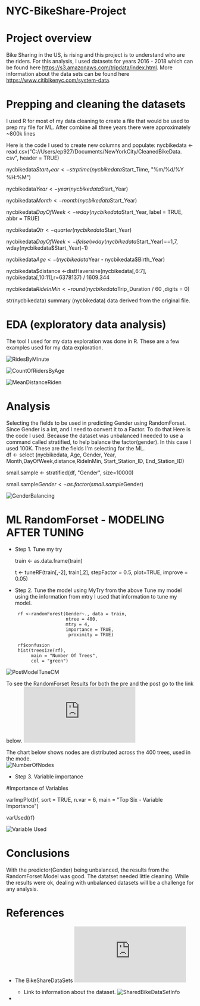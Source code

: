 # NYC-BikeShare-Project

# Project overview
Bike Sharing in the US, is rising and this project is to understand who are
the riders. For this analysis, I used datasets for years 2016 - 2018 which can
be found here https://s3.amazonaws.com/tripdata/index.html. More information
 about the data  sets can be found here https://www.citibikenyc.com/system-data.   

# Prepping and cleaning the datasets
I used R for most of my data cleaning to create a file that would be used to
prep my file for ML. After combine all three years there were approximately
~800k lines

Here is the code I used to create new columns and populate:
nycbikedata <-read.csv("C://Users/ep927/Documents/NewYorkCity/CleanedBikeData.
csv", header = TRUE)

nycbikedata$Start_Year <- strptime(nycbikedata$Start_Time, "%m/%d/%Y %H:%M")

nycbikedata$Year <- year(nycbikedata$Start_Year)

nycbikedata$Month <- month(nycbikedata$Start_Year)

nycbikedata$DayOfWeek <- wday(nycbikedata$Start_Year, label = TRUE, abbr = TRUE)

nycbikedata$Qtr <- quarter(nycbikedata$Start_Year)

nycbikedata$DayOfWeek <- ifelse(wday(nycbikedata$Start_Year)==1,7,
wday(nycbikedata$Start_Year)-1)

nycbikedata$Age <- (nycbikedata$Year - nycbikedata$Birth_Year)

nycbikedata$distance <-distHaversine(nycbikedata[,6:7],
nycbikedata[,10:11],r=6378137) / 1609.344

nycbikedata$RideInMin <- round(nycbikedata$Trip_Duration / 60 ,digits = 0)

str(nycbikedata)
summary (nycbikedata)  data derived from the original file.


# EDA (exploratory data analysis)
The tool I used for my data exploration was done in R. These are a few examples
used for my data exploration.

![RidesByMinute](https://github.com/EpGoNavy/NYC-ShareBike-Project/blob/master/Images/Rides%20Per%20Minute.png)

![CountOfRidersByAge](https://github.com/EpGoNavy/NYC-ShareBike-Project/blob/master/Images/Count%20of%20Riders%20by%20Age.png)

![MeanDistanceRiden](https://raw.githubusercontent.com/EpGoNavy/NYC-ShareBike-Project/master/Images/MeanDistanceByAge.png)

# Analysis
Selecting the fields to be used in predicting Gender using RandomForset.  Since
Gender is a int, and I need to convert it to a Factor.  To do that Here is the
code I used. Because the dataset was unbalanced I needed to use a command called
stratified, to help balance the factor(gender).  In this case I used 100K.
These are the fields I'm selecting for the ML.  
df <- select (nycbikedata, Age, Gender, Year, Month,DayOfWeek,distance,RideInMin,
Start_Station_ID, End_Station_ID)

small.sample <- stratified(df, "Gender", size=10000)

small.sample$Gender <- as.factor(small.sample$Gender)

![GenderBalancing](https://raw.githubusercontent.com/EpGoNavy/NYC-ShareBike-Project/master/Images/GenderBalancing.PNG)


# ML RandomForset - MODELING AFTER TUNING
* Step 1.
  Tune my try

  train <- as.data.frame(train)

  t <- tuneRF(train[,-2], train[,2],
       stepFactor = 0.5,
       plot=TRUE,
       improve = 0.05)



* Step 2. Tune the model using MyTry from the above
  Tune my model using the information from mtry I used that information to
  tune my model.

       rf <-randomForest(Gender~., data = train,
                         ntree = 400,
                         mtry = 4,
                         importance = TRUE,
                          proximity = TRUE)

       rf$confusion
       hist(treesize(rf),
            main = "Number Of Trees",
            col = "green")

![PostModelTuneCM](https://github.com/EpGoNavy/NYC-ShareBike-Project/blob/master/Images/PostModelTune.PNG)

To see the RandomForset Results for both the pre and the post go to the link below.
![Pre_Post_Analysis](https://github.com/EpGoNavy/NYC-ShareBike-Project/blob/master/Pre_Post_RandomForest_Analysis.md)

The chart below shows nodes are distributed across the 400 trees, used in the mode.  
![NumberOfNodes](https://github.com/EpGoNavy/NYC-ShareBike-Project/blob/master/Images/NumberOfTrees.PNG)

* Step 3. Variable importance

#Importance of Variables

varImpPlot(rf,
           sort = TRUE,
           n.var = 6,
           main = "Top Six - Variable Importance")

varUsed(rf)  

![Variable Used](https://github.com/EpGoNavy/NYC-ShareBike-Project/blob/master/Images/Variable_Importance.PNG)

# Conclusions
With the predictor(Gender) being unbalanced, the results from the RandomForset Model was good.  The datatset needed little cleaning. While the results were ok, dealing with unbalanced datasets will be a challenge for any analysis.  

# References
* The BikeShareDataSets
![BikeShareDataSets](https://s3.amazonaws.com/tripdata/index.html)

  * Link to information about the dataset.
![SharedBikeDataSetInfo](https://www.citibikenyc.com/system-data.)

*
